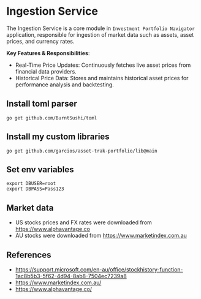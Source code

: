 # Ingestion Service
The Ingestion Service is a core module in `Investment Portfolio Navigator` application, responsible for ingestion of 
market data such as assets, asset prices, and currency rates.

__Key Features & Responsibilities__:
- Real-Time Price Updates: Continuously fetches live asset prices from financial data providers.
- Historical Price Data: Stores and maintains historical asset prices for performance analysis and backtesting.

## Install toml parser
```shell
go get github.com/BurntSushi/toml
```

## Install my custom libraries
```shell
go get github.com/garcios/asset-trak-portfolio/lib@main 
```

## Set env variables
```shell
export DBUSER=root
export DBPASS=Pass123
```

## Market data
- US stocks prices and FX rates were downloaded from https://www.alphavantage.co
- AU stocks were downloaded from https://www.marketindex.com.au


## References
- <https://support.microsoft.com/en-au/office/stockhistory-function-1ac8b5b3-5f62-4d94-8ab8-7504ec7239a8>
- <https://www.marketindex.com.au/>
- <https://www.alphavantage.co/>
